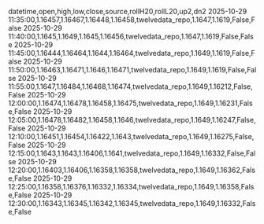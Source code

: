datetime,open,high,low,close,source,rollH20,rollL20,up2,dn2
2025-10-29 11:35:00,1.16457,1.16467,1.16448,1.16458,twelvedata_repo,1.1647,1.1619,False,False
2025-10-29 11:40:00,1.1645,1.1649,1.1645,1.16456,twelvedata_repo,1.1647,1.1619,False,False
2025-10-29 11:45:00,1.16444,1.16464,1.1644,1.16464,twelvedata_repo,1.1649,1.1619,False,False
2025-10-29 11:50:00,1.16463,1.16471,1.1646,1.16471,twelvedata_repo,1.1649,1.1619,False,False
2025-10-29 11:55:00,1.1647,1.16484,1.16468,1.16474,twelvedata_repo,1.1649,1.16212,False,False
2025-10-29 12:00:00,1.16474,1.16478,1.16458,1.16475,twelvedata_repo,1.1649,1.16231,False,False
2025-10-29 12:05:00,1.16478,1.16482,1.16458,1.1646,twelvedata_repo,1.1649,1.16247,False,False
2025-10-29 12:10:00,1.16451,1.16454,1.16422,1.1643,twelvedata_repo,1.1649,1.16275,False,False
2025-10-29 12:15:00,1.1643,1.1643,1.16406,1.1641,twelvedata_repo,1.1649,1.16332,False,False
2025-10-29 12:20:00,1.16403,1.16406,1.16358,1.16358,twelvedata_repo,1.1649,1.16362,False,False
2025-10-29 12:25:00,1.16358,1.16376,1.16332,1.16334,twelvedata_repo,1.1649,1.16358,False,False
2025-10-29 12:30:00,1.16343,1.16345,1.16342,1.16345,twelvedata_repo,1.1649,1.16332,False,False
